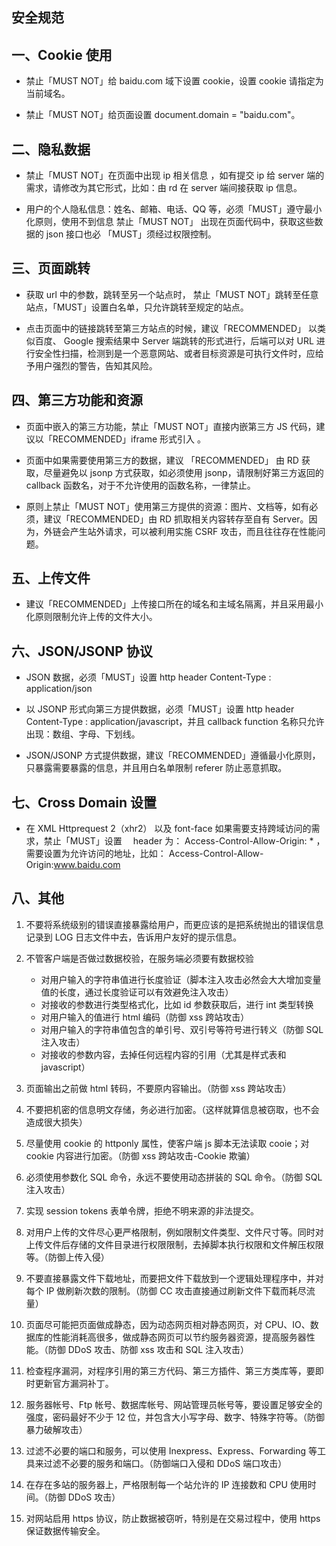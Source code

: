 ## 安全规范

## 一、Cookie 使用

- 禁止「MUST NOT」给 baidu.com 域下设置 cookie，设置 cookie 请指定为当前域名。

- 禁止「MUST NOT」给页面设置 document.domain = "baidu.com"。

## 二、隐私数据

- 禁止「MUST NOT」在页面中出现 ip 相关信息 ，如有提交 ip 给 server 端的需求，请修改为其它形式，比如：由 rd 在 server 端间接获取 ip 信息。

- 用户的个人隐私信息：姓名、邮箱、电话、QQ 等，必须「MUST」遵守最小化原则，使用不到信息 禁止「MUST NOT」 出现在页面代码中，获取这些数据的 json 接口也必 「MUST」须经过权限控制。

## 三、页面跳转

- 获取 url 中的参数，跳转至另一个站点时， 禁止「MUST NOT」跳转至任意站点，「MUST」设置白名单，只允许跳转至规定的站点。

- 点击页面中的链接跳转至第三方站点的时候，建议「RECOMMENDED」 以类似百度、 Google 搜索结果中 Server 端跳转的形式进行，后端可以对 URL 进行安全性扫描，检测到是一个恶意网站、或者目标资源是可执行文件时，应给予用户强烈的警告，告知其风险。

## 四、第三方功能和资源

- 页面中嵌入的第三方功能，禁止「MUST NOT」直接内嵌第三方 JS 代码，建议以「RECOMMENDED」iframe 形式引入 。

- 页面中如果需要使用第三方的数据，建议 「RECOMMENDED」 由 RD 获取，尽量避免以 jsonp 方式获取，如必须使用 jsonp，请限制好第三方返回的 callback 函数名，对于不允许使用的函数名称，一律禁止。

- 原则上禁止「MUST NOT」使用第三方提供的资源：图片、文档等，如有必须，建议「RECOMMENDED」由 RD 抓取相关内容转存至自有 Server。因为，外链会产生站外请求，可以被利用实施 CSRF 攻击，而且往往存在性能问题。

## 五、上传文件

- 建议「RECOMMENDED」上传接口所在的域名和主域名隔离，并且采用最小化原则限制允许上传的文件大小。

## 六、JSON/JSONP 协议

- JSON 数据，必须「MUST」设置 http header Content-Type : application/json

- 以 JSONP 形式向第三方提供数据，必须「MUST」设置 http header Content-Type : application/javascript，并且 callback function 名称只允许出现：数组、字母、下划线。

- JSON/JSONP 方式提供数据，建议「RECOMMENDED」遵循最小化原则，只暴露需要暴露的信息，并且用白名单限制 referer 防止恶意抓取。

## 七、Cross Domain 设置

- 在 XML Httprequest 2（xhr2） 以及 font-face 如果需要支持跨域访问的需求，禁止「MUST」设置　 header 为： Access-Control-Allow-Origin: \* ，需要设置为允许访问的地址，比如： Access-Control-Allow-Origin:www.baidu.com

## 八、其他

1. 不要将系统级别的错误直接暴露给用户，而更应该的是把系统抛出的错误信息记录到 LOG 日志文件中去，告诉用户友好的提示信息。

2. 不管客户端是否做过数据校验，在服务端必须要有数据校验
   - 对用户输入的字符串值进行长度验证（脚本注入攻击必然会大大增加变量值的长度，通过长度验证可以有效避免注入攻击）
   - 对接收的参数进行类型格式化，比如 id 参数获取后，进行 int 类型转换
   - 对用户输入的值进行 html 编码（防御 xss 跨站攻击）
   - 对用户输入的字符串值包含的单引号、双引号等符号进行转义（防御 SQL 注入攻击）
   - 对接收的参数内容，去掉任何远程内容的引用（尤其是样式表和 javascript）
3. 页面输出之前做 html 转码，不要原内容输出。（防御 xss 跨站攻击）

4. 不要把机密的信息明文存储，务必进行加密。（这样就算信息被窃取，也不会造成很大损失）

5. 尽量使用 cookie 的 httponly 属性，使客户端 js 脚本无法读取 cooie；对 cookie 内容进行加密。（防御 xss 跨站攻击-Cookie 欺骗）

6. 必须使用参数化 SQL 命令，永远不要使用动态拼装的 SQL 命令。（防御 SQL 注入攻击）

7. 实现 session tokens 表单令牌，拒绝不明来源的非法提交。

8. 对用户上传的文件尽心更严格限制，例如限制文件类型、文件尺寸等。同时对上传文件后存储的文件目录进行权限限制，去掉脚本执行权限和文件解压权限等。（防御上传入侵）

9. 不要直接暴露文件下载地址，而要把文件下载放到一个逻辑处理程序中，并对每个 IP 做刷新次数的限制。（防御 CC 攻击直接通过刷新文件下载而耗尽流量）

10. 页面尽可能把页面做成静态，因为动态网页相对静态网页，对 CPU、IO、数据库的性能消耗高很多，做成静态网页可以节约服务器资源，提高服务器性能。（防御 DDoS 攻击、防御 xss 攻击和 SQL 注入攻击）

11. 检查程序漏洞，对程序引用的第三方代码、第三方插件、第三方类库等，要即时更新官方漏洞补丁。

12. 服务器帐号、Ftp 帐号、数据库帐号、网站管理员帐号等，要设置足够安全的强度，密码最好不少于 12 位，并包含大小写字母、数字、特殊字符等。（防御暴力破解攻击）

13. 过滤不必要的端口和服务，可以使用 Inexpress、Express、Forwarding 等工具来过滤不必要的服务和端口。（防御端口入侵和 DDoS 端口攻击）

14. 在存在多站的服务器上，严格限制每一个站允许的 IP 连接数和 CPU 使用时间。（防御 DDoS 攻击）

15. 对网站启用 https 协议，防止数据被窃听，特别是在交易过程中，使用 https 保证数据传输安全。
